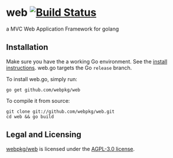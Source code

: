 # web [![Build Status](https://travis-ci.org/webpkg/web.svg?branch=master)](https://travis-ci.org/webpkg/web)

a MVC Web Application Framework for golang

## Installation

Make sure you have the a working Go environment. See the [install instructions](http://golang.org/doc/install.html). web.go targets the Go `release` branch.

To install web.go, simply run:

    go get github.com/webpkg/web

To compile it from source:

    git clone git://github.com/webpkg/web.git
    cd web && go build

## Legal and Licensing

[webpkg/web][] is licensed under the [AGPL-3.0 license][].

[webpkg/web]: https://github.com/webpkg/web
[AGPL-3.0 license]: https://github.com/webpkg/web/blob/master/LICENSE